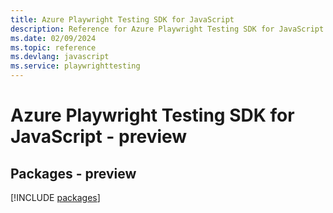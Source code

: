 ```yaml
---
title: Azure Playwright Testing SDK for JavaScript
description: Reference for Azure Playwright Testing SDK for JavaScript
ms.date: 02/09/2024
ms.topic: reference
ms.devlang: javascript
ms.service: playwrighttesting
---
```

# Azure Playwright Testing SDK for JavaScript - preview
## Packages - preview
[!INCLUDE [packages](playwright-testing-index.md)]